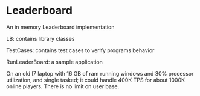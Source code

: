 # Leaderboard
An in memory Leaderboard implementation

LB: contains library classes

TestCases: contains test cases to verify programs behavior

RunLeaderBoard: a sample application 

On an old I7 laptop with 16 GB of ram running windows and 30% processor utilization, and single tasked; it could handle 400K TPS for about 1000K online players. There is no limit on user base.



